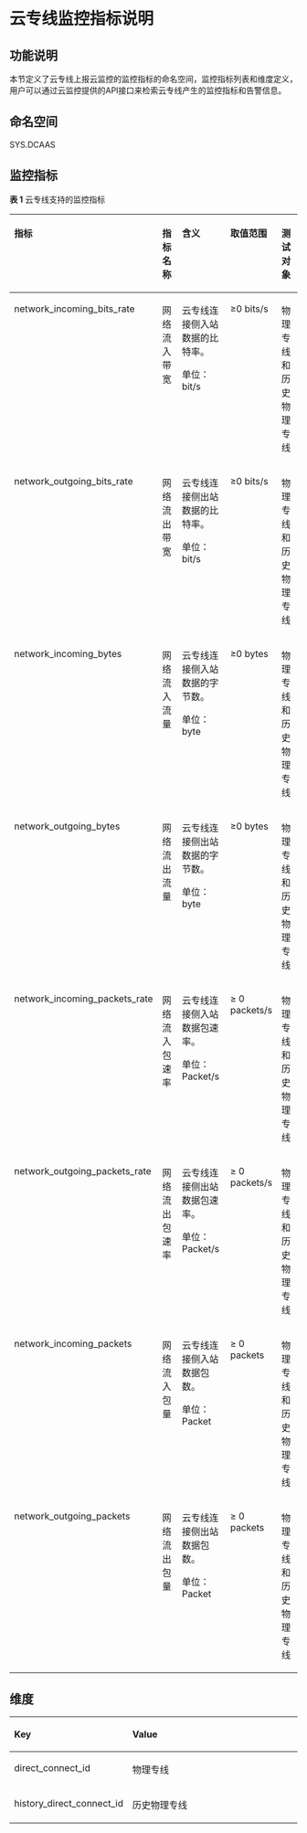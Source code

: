 # 云专线监控指标说明<a name="ZH-CN_TOPIC_0133139899"></a>

## 功能说明<a name="zh-cn_topic_0024607920_section45043704193247"></a>

本节定义了云专线上报云监控的监控指标的命名空间，监控指标列表和维度定义，用户可以通过云监控提供的API接口来检索云专线产生的监控指标和告警信息。

## 命名空间<a name="zh-cn_topic_0024607920_section20626347193247"></a>

SYS.DCAAS

## 监控指标<a name="zh-cn_topic_0024607920_section4222089193247"></a>

**表 1**  云专线支持的监控指标

<a name="zh-cn_topic_0024607920_table6444895193247"></a>
<table><thead align="left"><tr id="zh-cn_topic_0024607920_row17328334193247"><th class="cellrowborder" valign="top" width="19.000000000000004%" id="mcps1.2.6.1.1"><p id="zh-cn_topic_0024607920_p61417783193247"><a name="zh-cn_topic_0024607920_p61417783193247"></a><a name="zh-cn_topic_0024607920_p61417783193247"></a>指标</p>
</th>
<th class="cellrowborder" valign="top" width="16.000000000000004%" id="mcps1.2.6.1.2"><p id="zh-cn_topic_0024607920_p8784488193247"><a name="zh-cn_topic_0024607920_p8784488193247"></a><a name="zh-cn_topic_0024607920_p8784488193247"></a>指标名称</p>
</th>
<th class="cellrowborder" valign="top" width="29.000000000000004%" id="mcps1.2.6.1.3"><p id="zh-cn_topic_0024607920_p40454922193247"><a name="zh-cn_topic_0024607920_p40454922193247"></a><a name="zh-cn_topic_0024607920_p40454922193247"></a>含义</p>
</th>
<th class="cellrowborder" valign="top" width="14.000000000000004%" id="mcps1.2.6.1.4"><p id="zh-cn_topic_0024607920_p55623236193247"><a name="zh-cn_topic_0024607920_p55623236193247"></a><a name="zh-cn_topic_0024607920_p55623236193247"></a>取值范围</p>
</th>
<th class="cellrowborder" valign="top" width="22.000000000000004%" id="mcps1.2.6.1.5"><p id="zh-cn_topic_0024607920_p9188287193247"><a name="zh-cn_topic_0024607920_p9188287193247"></a><a name="zh-cn_topic_0024607920_p9188287193247"></a>测试对象</p>
</th>
</tr>
</thead>
<tbody><tr id="zh-cn_topic_0024607920_row6053795193247"><td class="cellrowborder" valign="top" width="19.000000000000004%" headers="mcps1.2.6.1.1 "><p id="zh-cn_topic_0024607920_p20595350193247"><a name="zh-cn_topic_0024607920_p20595350193247"></a><a name="zh-cn_topic_0024607920_p20595350193247"></a>network_incoming_bits_rate</p>
</td>
<td class="cellrowborder" valign="top" width="16.000000000000004%" headers="mcps1.2.6.1.2 "><p id="zh-cn_topic_0024607920_p57610691193247"><a name="zh-cn_topic_0024607920_p57610691193247"></a><a name="zh-cn_topic_0024607920_p57610691193247"></a>网络流入带宽</p>
</td>
<td class="cellrowborder" valign="top" width="29.000000000000004%" headers="mcps1.2.6.1.3 "><p id="p124623853817"><a name="p124623853817"></a><a name="p124623853817"></a>云专线连接侧入站数据的比特率。</p>
<p id="p193991310103910"><a name="p193991310103910"></a><a name="p193991310103910"></a>单位：bit/s</p>
</td>
<td class="cellrowborder" valign="top" width="14.000000000000004%" headers="mcps1.2.6.1.4 "><p id="zh-cn_topic_0024607920_p16651850133012"><a name="zh-cn_topic_0024607920_p16651850133012"></a><a name="zh-cn_topic_0024607920_p16651850133012"></a>≥0 bits/s</p>
</td>
<td class="cellrowborder" valign="top" width="22.000000000000004%" headers="mcps1.2.6.1.5 "><p id="p15962894910"><a name="p15962894910"></a><a name="p15962894910"></a>物理专线和历史物理专线</p>
</td>
</tr>
<tr id="zh-cn_topic_0024607920_row14415112193247"><td class="cellrowborder" valign="top" width="19.000000000000004%" headers="mcps1.2.6.1.1 "><p id="zh-cn_topic_0024607920_p26773401193247"><a name="zh-cn_topic_0024607920_p26773401193247"></a><a name="zh-cn_topic_0024607920_p26773401193247"></a>network_outgoing_bits_rate</p>
</td>
<td class="cellrowborder" valign="top" width="16.000000000000004%" headers="mcps1.2.6.1.2 "><p id="zh-cn_topic_0024607920_p21161904193247"><a name="zh-cn_topic_0024607920_p21161904193247"></a><a name="zh-cn_topic_0024607920_p21161904193247"></a>网络流出带宽</p>
</td>
<td class="cellrowborder" valign="top" width="29.000000000000004%" headers="mcps1.2.6.1.3 "><p id="zh-cn_topic_0024607920_p36392626193247"><a name="zh-cn_topic_0024607920_p36392626193247"></a><a name="zh-cn_topic_0024607920_p36392626193247"></a>云专线连接侧出站数据的比特率。</p>
<p id="p9578185354418"><a name="p9578185354418"></a><a name="p9578185354418"></a>单位：bit/s</p>
</td>
<td class="cellrowborder" valign="top" width="14.000000000000004%" headers="mcps1.2.6.1.4 "><p id="zh-cn_topic_0024607920_p145221435131516"><a name="zh-cn_topic_0024607920_p145221435131516"></a><a name="zh-cn_topic_0024607920_p145221435131516"></a>≥0 bits/s</p>
</td>
<td class="cellrowborder" valign="top" width="22.000000000000004%" headers="mcps1.2.6.1.5 "><p id="p6311161911499"><a name="p6311161911499"></a><a name="p6311161911499"></a>物理专线和历史物理专线</p>
</td>
</tr>
<tr id="row176441730192910"><td class="cellrowborder" valign="top" width="19.000000000000004%" headers="mcps1.2.6.1.1 "><p id="p168131935132918"><a name="p168131935132918"></a><a name="p168131935132918"></a>network_incoming_bytes</p>
</td>
<td class="cellrowborder" valign="top" width="16.000000000000004%" headers="mcps1.2.6.1.2 "><p id="p1981512351293"><a name="p1981512351293"></a><a name="p1981512351293"></a>网络流入流量</p>
</td>
<td class="cellrowborder" valign="top" width="29.000000000000004%" headers="mcps1.2.6.1.3 "><p id="p8483191441612"><a name="p8483191441612"></a><a name="p8483191441612"></a>云专线连接侧入站数据的字节数。</p>
<p id="p284817212453"><a name="p284817212453"></a><a name="p284817212453"></a>单位：byte</p>
</td>
<td class="cellrowborder" valign="top" width="14.000000000000004%" headers="mcps1.2.6.1.4 "><p id="p28171735182918"><a name="p28171735182918"></a><a name="p28171735182918"></a>≥0 bytes</p>
</td>
<td class="cellrowborder" valign="top" width="22.000000000000004%" headers="mcps1.2.6.1.5 "><p id="p86711248144712"><a name="p86711248144712"></a><a name="p86711248144712"></a>物理专线和历史物理专线</p>
</td>
</tr>
<tr id="row1757363418295"><td class="cellrowborder" valign="top" width="19.000000000000004%" headers="mcps1.2.6.1.1 "><p id="p9824635142912"><a name="p9824635142912"></a><a name="p9824635142912"></a>network_outgoing_bytes</p>
</td>
<td class="cellrowborder" valign="top" width="16.000000000000004%" headers="mcps1.2.6.1.2 "><p id="p19826935192917"><a name="p19826935192917"></a><a name="p19826935192917"></a>网络流出流量</p>
</td>
<td class="cellrowborder" valign="top" width="29.000000000000004%" headers="mcps1.2.6.1.3 "><p id="p1143816191415"><a name="p1143816191415"></a><a name="p1143816191415"></a>云专线连接侧出站数据的字节数。</p>
<p id="p0814115174513"><a name="p0814115174513"></a><a name="p0814115174513"></a>单位：byte</p>
</td>
<td class="cellrowborder" valign="top" width="14.000000000000004%" headers="mcps1.2.6.1.4 "><p id="p2829935112910"><a name="p2829935112910"></a><a name="p2829935112910"></a>≥0 bytes</p>
</td>
<td class="cellrowborder" valign="top" width="22.000000000000004%" headers="mcps1.2.6.1.5 "><p id="p43023362495"><a name="p43023362495"></a><a name="p43023362495"></a>物理专线和历史物理专线</p>
</td>
</tr>
<tr id="zh-cn_topic_0024607920_row173875718321"><td class="cellrowborder" valign="top" width="19.000000000000004%" headers="mcps1.2.6.1.1 "><p id="p2387172712366"><a name="p2387172712366"></a><a name="p2387172712366"></a>network_incoming_packets_rate</p>
</td>
<td class="cellrowborder" valign="top" width="16.000000000000004%" headers="mcps1.2.6.1.2 "><p id="zh-cn_topic_0024607920_p7133182333"><a name="zh-cn_topic_0024607920_p7133182333"></a><a name="zh-cn_topic_0024607920_p7133182333"></a>网络流入包速率</p>
</td>
<td class="cellrowborder" valign="top" width="29.000000000000004%" headers="mcps1.2.6.1.3 "><p id="p179215408321"><a name="p179215408321"></a><a name="p179215408321"></a>云专线连接侧入站数据包速率。</p>
<p id="p287671734511"><a name="p287671734511"></a><a name="p287671734511"></a>单位：Packet/s</p>
</td>
<td class="cellrowborder" valign="top" width="14.000000000000004%" headers="mcps1.2.6.1.4 "><p id="p1311615193313"><a name="p1311615193313"></a><a name="p1311615193313"></a>≥ 0 packets/s</p>
</td>
<td class="cellrowborder" valign="top" width="22.000000000000004%" headers="mcps1.2.6.1.5 "><p id="p4305636154920"><a name="p4305636154920"></a><a name="p4305636154920"></a>物理专线和历史物理专线</p>
</td>
</tr>
<tr id="zh-cn_topic_0024607920_row2515145493216"><td class="cellrowborder" valign="top" width="19.000000000000004%" headers="mcps1.2.6.1.1 "><p id="p1175333813610"><a name="p1175333813610"></a><a name="p1175333813610"></a>network_outgoing_packets_rate</p>
</td>
<td class="cellrowborder" valign="top" width="16.000000000000004%" headers="mcps1.2.6.1.2 "><p id="zh-cn_topic_0024607920_p18143178133311"><a name="zh-cn_topic_0024607920_p18143178133311"></a><a name="zh-cn_topic_0024607920_p18143178133311"></a>网络流出包速率</p>
</td>
<td class="cellrowborder" valign="top" width="29.000000000000004%" headers="mcps1.2.6.1.3 "><p id="p14794440113211"><a name="p14794440113211"></a><a name="p14794440113211"></a>云专线连接侧出站数据包速率。</p>
<p id="p84430340456"><a name="p84430340456"></a><a name="p84430340456"></a>单位：Packet/s</p>
</td>
<td class="cellrowborder" valign="top" width="14.000000000000004%" headers="mcps1.2.6.1.4 "><p id="p1611819153314"><a name="p1611819153314"></a><a name="p1611819153314"></a>≥ 0 packets/s</p>
</td>
<td class="cellrowborder" valign="top" width="22.000000000000004%" headers="mcps1.2.6.1.5 "><p id="p18307536124916"><a name="p18307536124916"></a><a name="p18307536124916"></a>物理专线和历史物理专线</p>
</td>
</tr>
<tr id="row79444328013"><td class="cellrowborder" valign="top" width="19.000000000000004%" headers="mcps1.2.6.1.1 "><p id="p131111534104"><a name="p131111534104"></a><a name="p131111534104"></a>network_incoming_packets</p>
</td>
<td class="cellrowborder" valign="top" width="16.000000000000004%" headers="mcps1.2.6.1.2 "><p id="p1511110341407"><a name="p1511110341407"></a><a name="p1511110341407"></a>网络流入包量</p>
</td>
<td class="cellrowborder" valign="top" width="29.000000000000004%" headers="mcps1.2.6.1.3 "><p id="p10373152123811"><a name="p10373152123811"></a><a name="p10373152123811"></a>云专线连接侧入站数据包数。</p>
<p id="p19194217457"><a name="p19194217457"></a><a name="p19194217457"></a>单位：Packet</p>
</td>
<td class="cellrowborder" valign="top" width="14.000000000000004%" headers="mcps1.2.6.1.4 "><p id="p1811518341018"><a name="p1811518341018"></a><a name="p1811518341018"></a>≥ 0 packets</p>
</td>
<td class="cellrowborder" valign="top" width="22.000000000000004%" headers="mcps1.2.6.1.5 "><p id="p35971538164914"><a name="p35971538164914"></a><a name="p35971538164914"></a>物理专线和历史物理专线</p>
</td>
</tr>
<tr id="zh-cn_topic_0024607920_row18129103813112"><td class="cellrowborder" valign="top" width="19.000000000000004%" headers="mcps1.2.6.1.1 "><p id="p1864311453717"><a name="p1864311453717"></a><a name="p1864311453717"></a>network_outgoing_packets</p>
</td>
<td class="cellrowborder" valign="top" width="16.000000000000004%" headers="mcps1.2.6.1.2 "><p id="zh-cn_topic_0024607920_p28081950183116"><a name="zh-cn_topic_0024607920_p28081950183116"></a><a name="zh-cn_topic_0024607920_p28081950183116"></a>网络流出包量</p>
</td>
<td class="cellrowborder" valign="top" width="29.000000000000004%" headers="mcps1.2.6.1.3 "><p id="zh-cn_topic_0024607920_p8808850153114"><a name="zh-cn_topic_0024607920_p8808850153114"></a><a name="zh-cn_topic_0024607920_p8808850153114"></a>云专线连接侧出站数据包数。</p>
<p id="p122845445459"><a name="p122845445459"></a><a name="p122845445459"></a>单位：Packet</p>
</td>
<td class="cellrowborder" valign="top" width="14.000000000000004%" headers="mcps1.2.6.1.4 "><p id="zh-cn_topic_0024607920_p12810350193119"><a name="zh-cn_topic_0024607920_p12810350193119"></a><a name="zh-cn_topic_0024607920_p12810350193119"></a>≥ 0 packets</p>
</td>
<td class="cellrowborder" valign="top" width="22.000000000000004%" headers="mcps1.2.6.1.5 "><p id="p1159903894919"><a name="p1159903894919"></a><a name="p1159903894919"></a>物理专线和历史物理专线</p>
</td>
</tr>
</tbody>
</table>

## 维度<a name="zh-cn_topic_0024607920_section27751125193247"></a>

<a name="zh-cn_topic_0024607920_table30802540193247"></a>
<table><thead align="left"><tr id="zh-cn_topic_0024607920_row7692483193247"><th class="cellrowborder" valign="top" width="28.000000000000004%" id="mcps1.1.3.1.1"><p id="zh-cn_topic_0024607920_p19111369193247"><a name="zh-cn_topic_0024607920_p19111369193247"></a><a name="zh-cn_topic_0024607920_p19111369193247"></a>Key</p>
</th>
<th class="cellrowborder" valign="top" width="72%" id="mcps1.1.3.1.2"><p id="zh-cn_topic_0024607920_p4517093193247"><a name="zh-cn_topic_0024607920_p4517093193247"></a><a name="zh-cn_topic_0024607920_p4517093193247"></a>Value</p>
</th>
</tr>
</thead>
<tbody><tr id="zh-cn_topic_0024607920_row30340220193247"><td class="cellrowborder" valign="top" width="28.000000000000004%" headers="mcps1.1.3.1.1 "><p id="zh-cn_topic_0024607920_p41638776193247"><a name="zh-cn_topic_0024607920_p41638776193247"></a><a name="zh-cn_topic_0024607920_p41638776193247"></a>direct_connect_id</p>
</td>
<td class="cellrowborder" valign="top" width="72%" headers="mcps1.1.3.1.2 "><p id="zh-cn_topic_0024607920_p17297729193247"><a name="zh-cn_topic_0024607920_p17297729193247"></a><a name="zh-cn_topic_0024607920_p17297729193247"></a>物理专线</p>
</td>
</tr>
<tr id="row1092317557465"><td class="cellrowborder" valign="top" width="28.000000000000004%" headers="mcps1.1.3.1.1 "><p id="p0923115514617"><a name="p0923115514617"></a><a name="p0923115514617"></a>history_direct_connect_id</p>
</td>
<td class="cellrowborder" valign="top" width="72%" headers="mcps1.1.3.1.2 "><p id="p17923205512466"><a name="p17923205512466"></a><a name="p17923205512466"></a>历史物理专线</p>
</td>
</tr>
</tbody>
</table>


